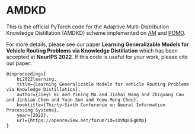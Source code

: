 # AMDKD

This is the official PyTorch code for the Adaptive Multi-Distribution Knowledge Distillation (AMDKD) scheme implemented on [AM](https://github.com/wouterkool/attention-learn-to-route) and [POMO](https://github.com/yd-kwon/POMO).

For more details, please see our paper **Learning Generalizable Models for Vehicle Routing Problems via Knowledge Distillation** which has been accepted at **NeurIPS 2022**. If this code is useful for your work, please cite our paper:

```
@inproceedings{
    bi2022learning,
    title={Learning Generalizable Models for Vehicle Routing Problems via Knowledge Distillation},
    author={Jieyi Bi and Yining Ma and Jiahai Wang and Zhiguang Cao and Jinbiao Chen and Yuan Sun and Yeow Meng Chee},
    booktitle={Thirty-Sixth Conference on Neural Information Processing Systems},
    year={2022},
    url={https://openreview.net/forum?id=sOVNpUEgKMp}
}
```

